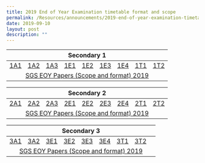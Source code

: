 ```yaml
---
title: 2019 End of Year Examination timetable format and scope
permalink: /Resources/announcements/2019-end-of-year-examination-timetable-format-and-scope/
date: 2019-09-10
layout: post
description: ""
---
```

<table>
<thead>
  <tr>
    <th colspan="9" style="text-align: center;" >Secondary 1</th>
  </tr>
</thead>
<tbody>
  <tr>
    <td><a href="/files/Announcement/EOY%202019/EOY-Letters-to-Parents-Sec1NA.pdf">1A1</a></td>
    <td><a href="/files/Announcement/EOY%202019/EOY-Letters-to-Parents-Sec1NA.pdf">1A2</a></td>
    <td><a href="/files/Announcement/EOY%202019/EOY-Letters-to-Parents-Sec1NA.pdf">1A3</a></td>
    <td><a href="https://www.sgs.edu.sg/wp-content/uploads/2019/09/EOY-Letters-to-Parents-Sec1E.pdf">1E1</a></td>
    <td><a href="https://www.sgs.edu.sg/wp-content/uploads/2019/09/EOY-Letters-to-Parents-Sec1E.pdf">1E2</a></td>
    <td><a href="https://www.sgs.edu.sg/wp-content/uploads/2019/09/EOY-Letters-to-Parents-Sec1E.pdf">1E3</a></td>
    <td><a href="https://www.sgs.edu.sg/wp-content/uploads/2019/09/EOY-Letters-to-Parents-Sec1E.pdf">1E4</a></td>
    <td><a href="https://www.sgs.edu.sg/wp-content/uploads/2019/09/EOY-Letters-to-Parents-Sec1NT_Updated-16-Sept.pdf">1T1</a></td>
    <td><a href="https://www.sgs.edu.sg/wp-content/uploads/2019/09/EOY-Letters-to-Parents-Sec1NT_Updated-16-Sept.pdf">1T2</a></td>
  </tr>
  <tr>
    <td colspan="9" style="text-align: center;" ><a href="https://www.sgs.edu.sg/wp-content/uploads/2019/09/SGS-EOY-Papers-Scope-and-format-2019.pdf">SGS EOY Papers (Scope and format) 2019</a></td>
  </tr>
</tbody>
</table>

<table>
<thead>
  <tr>
    <th colspan="9" style="text-align: center;">Secondary 2</th>
  </tr>
</thead>
<tbody>
  <tr>
    <td><a href="https://www.sgs.edu.sg/wp-content/uploads/2019/09/EOY-Letters-to-Parents-Sec2NA_Updated-9-Sept.pdf">2A1</a></td>
    <td><a href="https://www.sgs.edu.sg/wp-content/uploads/2019/09/EOY-Letters-to-Parents-Sec2NA_Updated-9-Sept.pdf">2A2</a></td>
    <td><a href="https://www.sgs.edu.sg/wp-content/uploads/2019/09/EOY-Letters-to-Parents-Sec2NA_Updated-9-Sept.pdf">2A3</a></td>
    <td><a href="https://www.sgs.edu.sg/wp-content/uploads/2019/09/EOY-Letters-to-Parents-Sec2E.pdf">2E1</a></td>
    <td><a href="https://www.sgs.edu.sg/wp-content/uploads/2019/09/EOY-Letters-to-Parents-Sec2E.pdf">2E2</a></td>
    <td><a href="https://www.sgs.edu.sg/wp-content/uploads/2019/09/EOY-Letters-to-Parents-Sec2E.pdf">2E3</a></td>
    <td><a href="https://www.sgs.edu.sg/wp-content/uploads/2019/09/EOY-Letters-to-Parents-Sec2E.pdf">2E4</a></td>
    <td><a href="https://www.sgs.edu.sg/wp-content/uploads/2019/09/EOY-Letters-to-Parents-Sec2NT.pdf">2T1</a></td>
    <td><a href="https://www.sgs.edu.sg/wp-content/uploads/2019/09/EOY-Letters-to-Parents-Sec2NT.pdf">2T2</a></td>
  </tr>
  <tr>
    <td colspan="9" style="text-align: center;"><a href="https://www.sgs.edu.sg/wp-content/uploads/2019/09/SGS-EOY-Papers-Scope-and-format-2019.pdf" >SGS EOY Papers (Scope and format) 2019</a></td>
  </tr>
</tbody>
</table>

<table>
<thead>
  <tr>
    <th colspan="9" style="text-align: center;">Secondary 3</th>
  </tr>
</thead>
<tbody>
  <tr>
    <td><a href="https://www.sgs.edu.sg/wp-content/uploads/2019/09/EOY-Letters-to-Parents-Sec3NA.pdf">3A1</a></td>
    <td><a href="https://www.sgs.edu.sg/wp-content/uploads/2019/09/EOY-Letters-to-Parents-Sec3NA.pdf">3A2</a></td>
    <td><a href="https://www.sgs.edu.sg/wp-content/uploads/2019/09/EOY-Letters-to-Parents-Sec3E.pdf">3E1</a></td>
    <td><a href="https://www.sgs.edu.sg/wp-content/uploads/2019/09/EOY-Letters-to-Parents-Sec3E.pdf">3E2</a></td>
    <td><a href="https://www.sgs.edu.sg/wp-content/uploads/2019/09/EOY-Letters-to-Parents-Sec3E.pdf">3E3</a></td>
    <td><a href="https://www.sgs.edu.sg/wp-content/uploads/2019/09/EOY-Letters-to-Parents-Sec3E.pdf">3E4</a></td>
    <td><a href="https://www.sgs.edu.sg/wp-content/uploads/2019/09/EOY-Letters-to-Parents-Sec3NT.pdf">3T1</a></td>
    <td><a href="https://www.sgs.edu.sg/wp-content/uploads/2019/09/EOY-Letters-to-Parents-Sec3NT.pdf">3T2</a></td>
    <td></td>
  </tr>
  <tr>
    <td colspan="9" style="text-align: center;"><a href="https://www.sgs.edu.sg/wp-content/uploads/2019/09/SGS-EOY-Papers-Scope-and-format-2019.pdf">SGS EOY Papers (Scope and format) 2019</a></td>
  </tr>
</tbody>
</table>